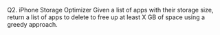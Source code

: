 Q2. iPhone Storage Optimizer
Given a list of apps with their storage size, return a list of apps to delete to free up at least X GB of space using a greedy approach.